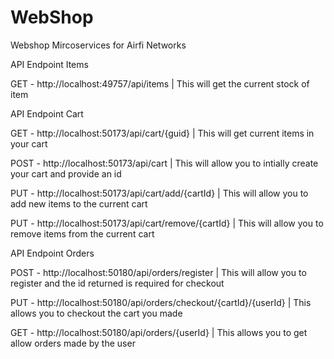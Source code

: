 # WebShop
Webshop Mircoservices for Airfi Networks


API Endpoint Items 

GET - http://localhost:49757/api/items | This will get the current stock of item

API Endpoint Cart 

GET - http://localhost:50173/api/cart/{guid} | This will get current items in your cart 

POST - http://localhost:50173/api/cart | This will allow you to intially create your cart and provide an id

PUT - http://localhost:50173/api/cart/add/{cartId} | This will allow you to add new items to the current cart 

PUT - http://localhost:50173/api/cart/remove/{cartId} | This will allow you to remove items from the current cart 

API Endpoint Orders

POST - http://localhost:50180/api/orders/register | This will allow you to register and the id returned is required for checkout

PUT - http://localhost:50180/api/orders/checkout/{cartId}/{userId} | This allows you to checkout the cart you made 

GET - http://localhost:50180/api/orders/{userId} | This allows you to get allow orders made by the user


